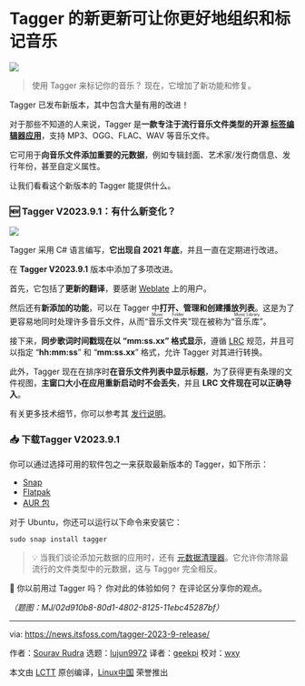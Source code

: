[#]: subject: "Tagger's New Update Lets You Organize and Tag Your Music Better"
[#]: via: "https://news.itsfoss.com/tagger-2023-9-release/"
[#]: author: "Sourav Rudra https://news.itsfoss.com/author/sourav/"
[#]: collector: "lujun9972/lctt-scripts-1693450080"
[#]: translator: "geekpi"
[#]: reviewer: "wxy"
[#]: publisher: "wxy"
[#]: url: "https://linux.cn/article-16217-1.html"

Tagger 的新更新可让你更好地组织和标记音乐
======

![][0]

> 使用 Tagger 来标记你的音乐？ 现在，它增加了新功能和修复。

Tagger 已发布新版本，其中包含大量有用的改进！

对于那些不知道的人来说，Tagger 是**一款专注于流行音乐文件类型的开源 [标签编辑器应用][1]**，支持 MP3、OGG、FLAC、WAV 等音乐文件。

它可用于**向音乐文件添加重要的元数据**，例如专辑封面、艺术家/发行商信息、发行年份，甚至自定义属性。

让我们看看这个新版本的 Tagger 能提供什么。

### 🆕 Tagger V2023.9.1：有什么新变化？

![][2]

Tagger 采用 C# 语言编写，**它出现自 2021 年底**，并且一直在定期进行改进。

在 **Tagger V2023.9.1** 版本中添加了多项改进。

首先，它包括了**更新的翻译**，要感谢 [Weblate][3] 上的用户。

然后还有**新添加的功能**，可以在 Tagger 中**打开、管理和创建播放列表**。这是为了更容易地同时处理许多音乐文件，从而“<ruby>音乐文件夹<rt>Music Folder</rt></ruby>”现在被称为“<ruby>音乐库<rt>Music Library</rt></ruby>”。

接下来，**同步歌词时间戳现在以 “mm:ss.xx” 格式显示**，遵循 [LRC][4] 规范，并且可以指定 “**hh:mm:ss**” 和 “**mm:ss.xx**” 格式，允许 Tagger 对其进行转换。

此外，Tagger 现在在排序时**在音乐文件列表中显示标题**，为了获得更有条理的文件视图，**主窗口大小在应用重新启动时不会丢失**，并且 **LRC 文件现在可以正确导入**。

有关更多技术细节，你可以参考其 [发行说明][5]。

### 📥 下载Tagger V2023.9.1

你可以通过选择可用的软件包之一来获取最新版本的 Tagger，如下所示：

   * [Snap][6]
   * [Flatpak][7]
   * [AUR 包][8]

对于 Ubuntu，你还可以运行以下命令来安装它：

````
sudo snap install tagger
````

> 💡 当我们谈论添加元数据的应用时，还有 [元数据清理器][9]。它允许你清除最流行的文件类型中的元数据，这与 Tagger 完全相反。

💬 你以前用过 Tagger 吗？ 你对此的体验如何？ 在评论区分享你的观点。

*（题图：MJ/02d910b8-80d1-4802-8125-11ebc45287bf）*

--------------------------------------------------------------------------------

via: https://news.itsfoss.com/tagger-2023-9-release/

作者：[Sourav Rudra][a]
选题：[lujun9972][b]
译者：[geekpi](https://github.com/geekpi)
校对：[wxy](https://github.com/wxy)

本文由 [LCTT](https://github.com/LCTT/TranslateProject) 原创编译，[Linux中国](https://linux.cn/) 荣誉推出

[a]: https://news.itsfoss.com/author/sourav/
[b]: https://github.com/lujun9972
[1]: https://en.wikipedia.org/wiki/Tag_editor
[2]: https://news.itsfoss.com/content/images/2023/09/Tagger.png
[3]: https://weblate.org/en/
[4]: https://en.wikipedia.org/wiki/LRC_(file_format)
[5]: https://github.com/NickvisionApps/Tagger/releases/tag/2023.9.1
[6]: https://snapcraft.io/tagger
[7]: https://flathub.org/apps/org.nickvision.tagger
[8]: https://aur.archlinux.org/packages/tagger
[9]: https://itsfoss.com/metadata-cleaner/
[0]: https://img.linux.net.cn/data/attachment/album/202309/22/224653c080ssjgi8ba808c.jpg